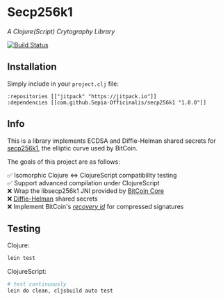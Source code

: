# Secp256k1
*A Clojure(Script) Crytography Library*

[![Build Status](https://travis-ci.org/Sepia-Officinalis/secp256k1.svg)](https://travis-ci.org/Sepia-Officinalis/secp256k1)

## Installation

Simply include in your `project.clj` file:

```
:repositories [["jitpack" "https://jitpack.io"]]
:dependencies [[com.github.Sepia-Officinalis/secp256k1 "1.0.0"]]
```

## Info

This is a library implements ECDSA and Diffie-Helman shared secrets for [secp256k1](https://en.bitcoin.it/wiki/Secp256k1), the elliptic curve used by BitCoin.

The goals of this project are as follows:

✅ Isomorphic Clojure ⇔ ClojureScript compatibility testing<br/>
✅ Support advanced compilation under ClojureScript<br/>
❌ Wrap the libsecp256k1 JNI provided by [BitCoin Core](https://github.com/bitcoin-core/secp256k1/tree/master/src/java)<br/>
❌ [Diffie-Helman](https://en.wikipedia.org/wiki/Diffie%E2%80%93Hellman_key_exchange) shared secrets<br/>
❌ Implement BitCoin's [_recovery id_](https://github.com/bitcoin-core/secp256k1/blob/269d4227038b188128353235a272a8f030c307b1/include/secp256k1_recovery.h#L28) for compressed signatures<br/>

## Testing

Clojure:

```bash
lein test
```

ClojureScript:

```bash
# test continuously
lein do clean, cljsbuild auto test
```
